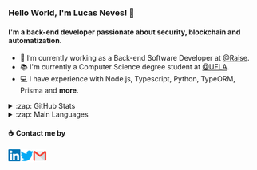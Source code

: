 ### Hello World, I'm Lucas Neves! 👋

#### I'm a back-end developer passionate about security, blockchain and automatization.

- 🚀 I’m currently working as a Back-end Software Developer at [@Raise](https://www.raisesistemas.com.br/).
- 📚 I'm currently a Computer Science degree student at [@UFLA](https://ufla.br/).
- 💻 I have experience with Node.js, Typescript, Python, TypeORM, Prisma and **more**.

<details>
  <summary>:zap: GitHub Stats</summary>

  ![Lucas Neves' GitHub stats](https://github-readme-stats.vercel.app/api?username=lucas54neves&show_icons=true&theme=dark&count_private=true)

</details>

<details>
  <summary>:zap: Main Languages</summary>

  ![Top Langs](https://github-readme-stats.vercel.app/api/top-langs/?username=lucas54neves&layout=compact&theme=dark)

</details>

#### ☕ Contact me by

<a href="https://in.linkedin.com/in/lucas54neves" target="_blank">
  <img align="left" alt="Rafael | Linkedin" width="24px" src="https://github.com/hargun79/hargun79/blob/master/Assets/Linkedin.svg" />
</a>
<a href="https://twitter.com/lucas54neves" target="_blank">
  <img align="left" alt="Rafael | Twitter" width="26px" src="https://github.com/hargun79/hargun79/blob/master/Assets/Twitter.svg" />
</a>
<a href="mailto:lucas54neves@gmail.com">
  <img align="left" alt="Rafael | Gmail" width="26px" src="https://github.com/hargun79/hargun79/blob/master/Assets/Gmail.svg" />
</a>
